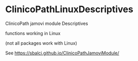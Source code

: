 # ClinicoPathLinuxDescriptives

ClinicoPath jamovi module Descriptives

functions working in Linux

(not all packages work with Linux)

See https://sbalci.github.io/ClinicoPathJamoviModule/


